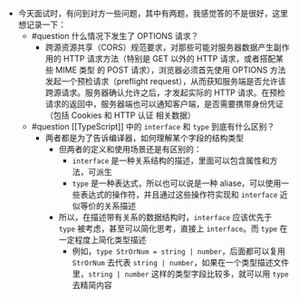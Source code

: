 - 今天面试时，有问到对方一些问题，其中有两题，我感觉答的不是很好，这里想记录一下：
	- #question 什么情况下发生了 OPTIONS 请求？
		- 跨源资源共享（CORS）规范要求，对那些可能对服务器数据产生副作用的 HTTP 请求方法（特别是 GET 以外的 HTTP 请求，或者搭配某些 MIME 类型 的 POST 请求），浏览器必须首先使用 OPTIONS 方法发起一个预检请求（preflight request），从而获知服务端是否允许该跨源请求。服务器确认允许之后，才发起实际的 HTTP 请求。在预检请求的返回中，服务器端也可以通知客户端，是否需要携带身份凭证（包括 Cookies 和 HTTP 认证 相关数据）
	- #question [[TypeScript]] 中的 `interface` 和 `type` 到底有什么区别？
		- 两者都是为了告诉编译器，如何理解某个字段的结构类型
			- 但两者的定义和使用场景还是有区别的：
				- `interface` 是一种关系结构的描述，里面可以包含属性和方法，可派生
				- `type` 是一种表达式，所以也可以说是一种 aliase，可以使用一些表达式的操作符，并且通过这些操作符实现和 `interface` 近似等价的关系描述
			- 所以，在描述带有关系的数据结构时，`interface` 应该优先于 `type` 被考虑，甚至可以简化思考，直接上 `interface`。而 `type` 在一定程度上简化类型描述
				- 例如，`type StrOrNum = string | number`，后面都可以复用 `StrOrNum` 去代表 `string | number`，如果在一个类型描述文件里，`string | number` 这样的类型字段比较多，就可以用 `type` 去精简内容